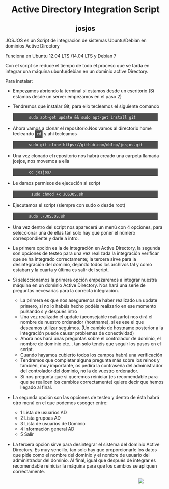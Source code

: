 <html lang="es">
  <head>
      <meta charset="utf-8" />
  </head>
<h1 align=center>Active Directory Integration Script</h1>
<h2 align=center><strong>josjos</strong></h2>
JOSJOS es un Script de integración de sistemas Ubuntu/Debian en dominios Active Directory

Funciona en Ubuntu 12.04 LTS /14.04 LTS y Debian 7

Con el script se reduce el tiempo de todo el proceso que se tarda en integrar una máquina ubuntu/debian en un dominio active Directory.

Para instalar:
<ul>
<li><p>Empezamos abriendo la terminal si estamos desde un escritorio (Si estamos desde un server empezamos en el paso 2)</p></li>
<li>Tendremos que instalar Git, para ello tecleamos el siguiente comando</li><p style="color: #FFF; background-color: #4e4e4e; width: 400px; padding:5px; padding-left:50px;"><code>sudo apt-get update && sudo apt-get install git</code></p> 
<li>Ahora vamos a clonar el repositorio.Nos vamos al directorio home tecleando <code style="color: #FFF; background-color: #4e4e4e; padding: 5px;">cd</code> y ahí tecleamos</li> <p style="color: #FFF; background-color: #4e4e4e; width: 400px; padding:5px; padding-left:50px;"><code>sudo git clone https://github.com/oblop/josjos.git</code> </p>
<li>Una vez clonado el repositorio nos habrá creado una carpeta llamada josjos, nos movemos a ella</li> <p style="color: #FFF; background-color: #4e4e4e; width: 400px; padding:5px; padding-left:50px;"><code>cd josjos/</code> </p>
<li>Le damos permisos de ejecución al script</li> <p style="color: #FFF; background-color: #4e4e4e; width: 400px; padding:5px; padding-left:50px;"><code> sudo chmod +x JOSJOS.sh</code> </p>
<li>Ejecutamos el script (siempre con sudo o desde root)</li> <p style="color: #FFF; background-color: #4e4e4e; width: 400px; padding:5px; padding-left:50px;"><code>sudo ./JOSJOS.sh</code> </p>
<li>Una vez dentro del script nos aparecerá un menú con 4 opciones, para seleccionar una de ellas tan solo hay que poner el número correspondiente y darle a intro.</li>
<li><p>La primera opción es la de integración en Active Directory, la segunda son opciones de testeo para una vez realizada la integración verificar que se ha integrado correctamente; la tercera sirve para la desintegración del dominio, dejando todos los archivos tal y como estaban y la cuarta y última es salir del script.</p></li>
<li><p>Si seleccionamos la primera opción empezaremos a integrar nuestra máquina en un dominio Active Directory. Nos hará una serie de preguntas necesarias para la correcta integración.</p>
	<ul>
		<li>La primera es que nos aseguremos de haber realizado un update primero, si no lo habéis hecho podéis realizarlo en ese momento pulsando s y después intro</li>
		<li>Una vez realizado el update (aconsejable realizarlo) nos dirá el nombre de nuestro ordenador (hostname), si es ese el que deseamos utilizar seguimos. (Un cambio de hostname posterior a la integración puede causar problemas de conectividad)</li>
		<li>Ahora nos hará unas preguntas sobre el controlador de dominio, el nombre de dominio etc... tan solo tenéis que seguir los pasos en el script. </li>
		<li>Cuando hayamos cubierto todos los campos habrá una verificación</li>
		<li>Tendremos que completar alguna pregunta más sobre los reinos y también, muy importante, os pedirá la contraseña del administrador del controlador del dominio, no la de vuestro ordenador.</li>
		<li>Si nos pregunta que si queremos reiniciar (es recomendable para que se realicen los cambios correctamente) quiere decir que hemos llegado al final.
	</ul>
<li><p>La segunda opción son las opciones de testeo y dentro de ésta habrá otro menú en el que podemos escoger entre:</p></li>
	<ul>
		<li>1 Lista de usuarios AD</li>
		<li>2 Lista grupoas AD</li>
		<li>3 Lista de usuarios de Dominio</li>
		<li>4 Información general AD</li>
		<li>5 Salir</li>
	</ul>
<li><p>La tercera opción sirve para desintegrar el sistema del dominio Active Directory. Es muy sencillo, tan solo hay que proporcionarle los datos que pide como el nombre del dominio y el nombre de usuario del administrador del dominio. Al final, igual que después de integrar es recomendable reiniciar la máquina para que los cambios se apliquen correctamente.</p></li>

</ul>


<p style="padding-right:70px;" align=right ><a href="http://www.gnu.org/licenses/gpl-3.0.html"><img src="http://www.gnu.org/graphics/gplv3-88x31.png"/></a></p>

</html>
